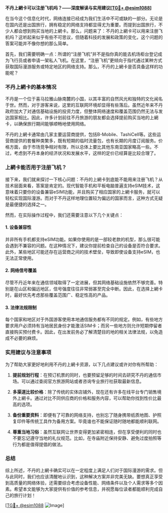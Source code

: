 **不丹上網卡可以注册飞机吗？——深度解读与实用建议[[TG💪+ @esim1088](https://t.me/s/esim1088)]**

在当今这个信息化时代，网络连接已经成为我们生活中不可或缺的一部分。无论是在国内还是出国旅行，拥有稳定的网络支持都显得尤为重要。而提到出国旅行，不少人都会想到购买当地的上網卡。那么，问题来了：不丹的上網卡可以用来注册飞机吗？这听起来似乎有些不可思议，但随着科技的发展和政策的变化，这个问题的答案可能并不像你想的那么简单。

首先，我们需要明确一点：所谓的“注册飞机”并不是指你真的能去机场柜台登记成为飞行员或者申请一架私人飞机。在这里，“注册飞机”更倾向于指代通过某种方式获取国际漫游服务或特定地区的网络支持。那么，不丹的上網卡是否具备这样的功能呢？

### 不丹上網卡的基本情况

不丹是一个位于喜马拉雅山脉南麓的小国，以其丰富的自然风光和独特的文化闻名于世。然而，对于游客来说，这里的互联网环境却显得有些落后。虽然近年来不丹政府加大了对通信基础设施的投资力度，但整体网络速度和覆盖范围仍然无法与发达国家相比。因此，许多计划前往不丹旅游的朋友都会选择提前购买当地的上網卡，以确保旅行期间能够顺畅地使用网络。

不丹的上網卡通常由几家主要运营商提供，包括B-Mobile、TashiCell等。这些运营商提供的套餐种类繁多，既有短期的临时流量包，也有长期的月度订阅服务。价格方面，由于市场竞争相对有限，所以总体上要比其他东南亚国家略高一些。不过，考虑到不丹本身的经济状况和发展水平，这样的定价已经算是比较合理了。

### 上網卡能否用于注册飞机？

接下来，我们就来探讨一下核心问题：不丹的上網卡到底能不能用来注册飞机？从技术层面来看，答案是肯定的。现代智能手机和平板电脑普遍支持eSIM技术，这意味着只要你的设备兼容eSIM功能，并且购买了相应国家的上網卡服务，就可以轻松实现国际漫游。而对于不丹这样地理位置较为偏远的国家而言，这种方式无疑是最便捷的选择之一。

然而，在实际操作过程中，我们还需要注意以下几个关键点：

#### 1. 设备兼容性
并非所有手机都支持eSIM功能。如果你使用的是一部较老款的机型，那么很可能会遇到不兼容的问题。在这种情况下，建议你提前检查自己的设备是否符合要求。此外，某些地区可能还存在运营商之间的技术壁垒，导致即使设备支持eSIM，也无法正常使用。

#### 2. 网络信号覆盖
尽管不丹近年来在通信领域取得了一定进展，但其网络基础设施依然不够完善。特别是在山区和偏远地区，信号强度往往非常弱甚至完全中断。因此，在选择上網卡时，最好优先考虑那些覆盖范围广、稳定性高的产品。

#### 3. 法律法规限制
每个国家和地区对于外国游客使用本地通信服务都有不同的规定。例如，有些地方要求用户必须持有当地居民身份才能激活SIM卡；而另一些地方则允许短期停留者直接购买预付费卡。因此，在出发前务必了解清楚目的地的相关法律法规，以免造成不必要的麻烦。

### 实用建议与注意事项

为了帮助大家更好地利用不丹的上網卡资源，以下几点建议或许对你有所帮助：

1. **提前规划行程**：在预订机票的同时，也要预留足够的时间去研究不丹的通信市场。可以通过查阅官方旅游网站或者咨询专业旅行社获取最新信息。
   
2. **多渠道比较价格**：除了传统的实体店铺外，现在还有许多在线平台专门销售境外上網卡。通过对比不同供应商的价格和服务内容，可以帮助你找到性价比最高的选项。

3. **备份重要资料**：即便有了可靠的网络支持，也别忘了随身携带纸质地图、护照复印件等传统工具作为备用方案。毕竟谁也不能保证随时随地都能顺利联网。

4. **尊重当地习俗**：虽然互联网让世界变得更加紧密相连，但在享受便利的同时也不要忘记遵守当地的礼仪规范。比如，在寺庙附近保持安静、避免过度拍照等行为都是值得提倡的做法。

### 总结

综上所述，不丹的上網卡确实可以在一定程度上满足人们对于国际漫游的需求。但与此同时，我们也应该清醒地认识到，这种解决方案并非完美无缺。要想真正享受到高质量的网络体验，还需要综合考虑设备性能、网络条件以及个人需求等多个因素。希望本文能够为大家提供有价值的参考信息，并祝愿每位读者都能顺利完成自己的旅行计划！

[[TG💪+ @esim1088](https://t.me/s/esim1088) ![Image](https://i.postimg.cc/4NQfJmqS/Snipaste-2025-05-13-00-14-12.png)]